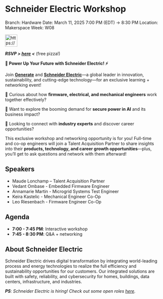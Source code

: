 # Schneider Electric Workshop

Branch: Hardware
Date: March 11, 2025 7:00 PM (EDT) → 8:30 PM
Location: Makerspace
Week: W08

<aside>
<img src="https://www.notion.so/icons/info-alternate_blue.svg" alt="https://www.notion.so/icons/info-alternate_blue.svg" width="40px" />

***RSVP > [here](https://lu.ma/i0zxupvl) <*** (free pizza!)

</aside>

**🚀 Power Up Your Future with Schneider Electric! ⚡**

Join [**Generate**](https://generatenu.com/) and [**Schneider Electric**](https://www.se.com/us/en/)—a global leader in innovation, sustainability, and cutting-edge technology—for an exclusive learning + networking event!

🔹 Curious about how **firmware, electrical, and mechanical engineers** work together effectively?

🔹 Want to explore the booming demand for **secure power in AI** and its business impact?

🔹 Looking to connect with **industry experts** and discover career opportunities?

This exclusive workshop and networking opportunity is for you! Full-time and co-op engineers will join a Talent Acquisition Partner to share insights into their **products, technology, and career growth opportunities**—plus, you’ll get to ask questions and network with them afterward!

## **Speakers**

- Maude Lonchamp – Talent Acquisition Partner
- Vedant Ombase - Embedded Firmware Engineer
- Annamarie Martin - Microgrid Systems Test Engineer
- Keira Kastelic - Mechanical Engineer Co-Op
- Leo Riesenbach - Firmware Engineer Co-Op

## **Agenda**

- **7:00 - 7:45 PM**: Interactive workshop
- **7:45 - 8:30 PM**: Q&A + networking

## About Schneider Electric

Schneider Electric drives digital transformation by integrating world-leading process and energy technologies to realize the full efficiency and sustainability opportunities for our customers. Our integrated solutions are built with safety, reliability, and cybersecurity for homes, buildings, data centers, infrastructure, and industries. 

***PS**: Schneider Electric is hiring! Check out some open roles [here](https://sherman-center.slack.com/archives/C02DXNGPR2M/p1739458462474579).*
